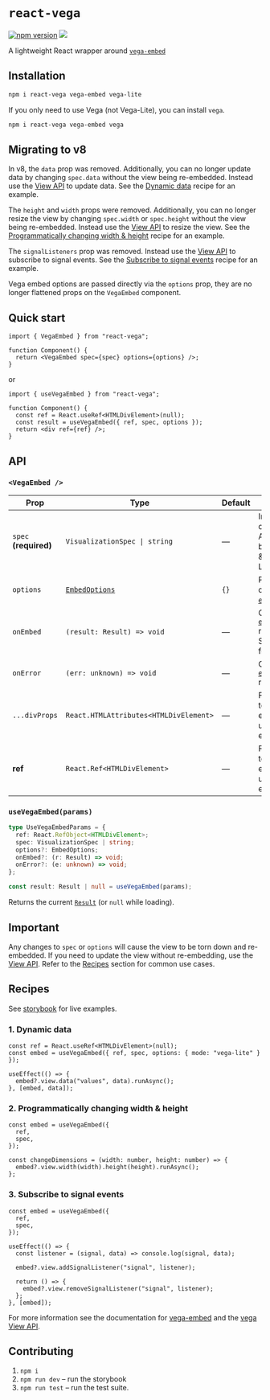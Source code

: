# `react-vega`

[![npm version](https://img.shields.io/npm/v/react-vega.svg)](https://www.npmjs.com/package/react-vega)
[![](https://data.jsdelivr.com/v1/package/npm/react-vega/badge?style=rounded)](https://www.jsdelivr.com/package/npm/react-vega)


A lightweight React wrapper around [`vega-embed`](https://github.com/vega/vega-embed)

## Installation

```bash
npm i react-vega vega-embed vega-lite
```

If you only need to use Vega (not Vega-Lite), you can install `vega`.

```bash
npm i react-vega vega-embed vega
```

## Migrating to v8

In v8, the `data` prop was removed. Additionally, you can no longer update data by changing `spec.data` without the view being re-embedded. Instead use the [View API](https://vega.github.io/vega/docs/api/view) to update data. See the [Dynamic data](#1-dynamic-data) recipe for an example.

The `height` and `width` props were removed. Additionally, you can no longer resize the view by changing `spec.width` or `spec.height` without the view being re-embedded. Instead use the [View API](https://vega.github.io/vega/docs/api/view) to resize the view. See the [Programmatically changing width & height](#2-programmatically-changing-width--height) recipe for an example.

The `signalListeners` prop was removed. Instead use the [View API](https://vega.github.io/vega/docs/api/view) to subscribe to signal events. See the [Subscribe to signal events](#3-subscribe-to-signal-events) recipe for an example.

Vega embed options are passed directly via the `options` prop, they are no longer flattened props on the `VegaEmbed` component.

## Quick start

```tsx
import { VegaEmbed } from "react-vega";

function Component() {
  return <VegaEmbed spec={spec} options={options} />;
}
```

or

```tsx
import { useVegaEmbed } from "react-vega";

function Component() {
  const ref = React.useRef<HTMLDivElement>(null);
  const result = useVegaEmbed({ ref, spec, options });
  return <div ref={ref} />;
}
```

## API

### `<VegaEmbed />`

| Prop                  | Type                                   | Default | Notes                                                     |
| --------------------- | -------------------------------------- | ------- | --------------------------------------------------------- |
| `spec` **(required)** | `VisualizationSpec \| string`          | —       | Inline spec or URL. Accepts both Vega & Vega-Lite.        |
| `options`             | [`EmbedOptions`](https://vega.github.io/vega-embed/interfaces/EmbedOptions.html)                         | `{}`    | Passed directly to [`embed()`](https://vega.github.io/vega-embed/functions/default.html).                         |
| `onEmbed`             | `(result: Result) => void`             | —       | Called once [`embed()`](https://vega.github.io/vega-embed/functions/default.html) resolves. See [`Result`](https://vega.github.io/vega-embed/interfaces/Result.html) for details.                            |
| `onError`             | `(err: unknown) => void`               | —       | Called if [`embed()`](https://vega.github.io/vega-embed/functions/default.html) rejects.                          |
| `...divProps`         | `React.HTMLAttributes<HTMLDivElement>` | —       | Forwarded to the `<div>` element used for embedding.                        |
| **ref**               | `React.Ref<HTMLDivElement>`            | —       | Forwarded to the `<div>` element used for embedding. |

### `useVegaEmbed(params)`

```ts
type UseVegaEmbedParams = {
  ref: React.RefObject<HTMLDivElement>;
  spec: VisualizationSpec | string;
  options?: EmbedOptions;
  onEmbed?: (r: Result) => void;
  onError?: (e: unknown) => void;
};

const result: Result | null = useVegaEmbed(params);
```

Returns the current [`Result`](https://vega.github.io/vega-embed/interfaces/Result.html) (or `null` while loading).

## Important
Any changes to `spec` or `options` will cause the view to be torn down and re-embedded. If you need to update the view without re-embedding, use the [View API](https://vega.github.io/vega/docs/api/view). Refer to the [Recipes](#recipes) section for common use cases.

## Recipes

See [storybook](https://vega.github.io/react-vega) for live examples.

### 1. Dynamic data

```tsx
const ref = React.useRef<HTMLDivElement>(null);
const embed = useVegaEmbed({ ref, spec, options: { mode: "vega-lite" } });

useEffect(() => {
  embed?.view.data("values", data).runAsync();
}, [embed, data]);
```

### 2. Programmatically changing width & height

```tsx
const embed = useVegaEmbed({
  ref,
  spec,
});

const changeDimensions = (width: number, height: number) => {
  embed?.view.width(width).height(height).runAsync();
};
```
### 3. Subscribe to signal events

```tsx
const embed = useVegaEmbed({
  ref,
  spec,
});

useEffect(() => {
  const listener = (signal, data) => console.log(signal, data);

  embed?.view.addSignalListener("signal", listener);

  return () => {
    embed?.view.removeSignalListener("signal", listener);
  };
}, [embed]);

```

For more information see the documentation for [vega-embed](https://vega.github.io/vega-embed/) and the [vega View API](https://vega.github.io/vega/docs/api/view).

## Contributing

1. `npm i`
2. `npm run dev` – run the storybook
3. `npm run test` – run the test suite.
